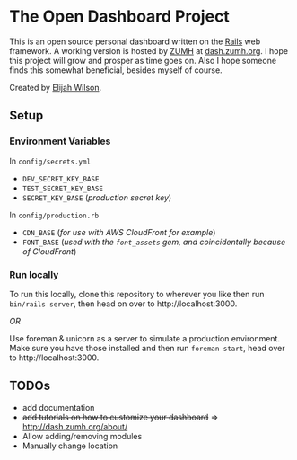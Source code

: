 # The Open Dashboard Project

This is an open source personal dashboard written on the [Rails](http://rubyonrails.org) web framework. A working version is hosted by [ZUMH](http://zumh.org) at [dash.zumh.org](http://dash.zumh.org). I hope this project will grow and prosper as time goes on. Also I hope someone finds this somewhat beneficial, besides myself of course.

Created by [Elijah Wilson](http://elijahwilson.me).

## Setup

### Environment Variables
In `config/secrets.yml`
- `DEV_SECRET_KEY_BASE`
- `TEST_SECRET_KEY_BASE`
- `SECRET_KEY_BASE` (_production secret key_)

In `config/production.rb`
- `CDN_BASE` (_for use with AWS CloudFront for example_)
- `FONT_BASE` (_used with the `font_assets` gem, and coincidentally because of CloudFront_)

### Run locally

To run this locally, clone this repository to wherever you like then run `bin/rails server`, then head on over to http://localhost:3000.

_OR_

Use foreman & unicorn as a server to simulate a production environment. Make sure you have those installed and then run `foreman start`, head over to http://localhost:3000.

## TODOs
- add documentation
- ~~add tutorials on how to customize your dashboard~~ => http://dash.zumh.org/about/
- Allow adding/removing modules
- Manually change location